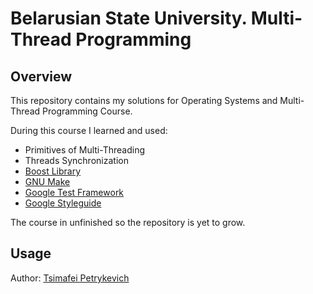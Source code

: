 # Belarusian State University. Multi-Thread Programming

## Overview

This repository contains my solutions for Operating Systems and Multi-Thread Programming Course.

During this course I learned and used:

* Primitives of Multi-Threading
* Threads Synchronization
* [Boost Library](https://www.boost.org/)
* [GNU Make](https://www.gnu.org/software/make/)
* [Google Test Framework](https://github.com/google/googletest)
* [Google Styleguide](https://google.github.io/styleguide/cppguide.html)

The course in unfinished so the repository is yet to grow.

## Usage

Author: [Tsimafei Petrykevich](https://github.com/petrik33)
